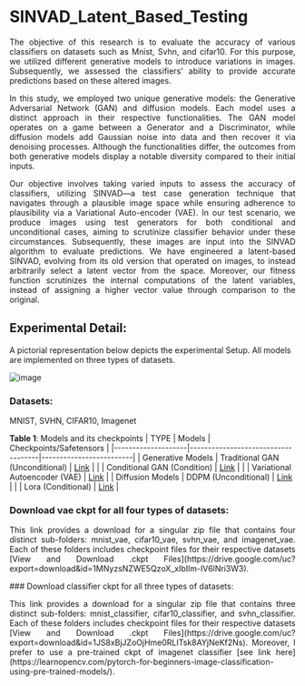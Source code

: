 # SINVAD_Latent_Based_Testing
  <p align="justify">The objective of this research is to evaluate the accuracy of various classifiers on datasets such as Mnist, Svhn, and cifar10. For this purpose, we utilized different generative models to introduce variations in images. Subsequently, we assessed the classifiers' ability to provide accurate predictions based on these altered images.</p>
  <p align="justify">In this study, we employed two unique generative models: the Generative Adversarial Network (GAN) and diffusion models. Each model uses a distinct approach in their respective functionalities. The GAN model operates on a game between a Generator and a Discriminator, while diffusion models add Gaussian noise into data and then recover it via denoising processes. Although the functionalities differ, the outcomes from both generative models display a notable diversity compared to their initial inputs.</p> 
  <p align="justify"> Our objective involves taking varied inputs to assess the accuracy of classifiers, utilizing SINVAD—a test case generation technique that navigates through a plausible image space while ensuring adherence to plausibility via a Variational Auto-encoder (VAE). In our test scenario, we produce images using test generators for both conditional and unconditional cases, aiming to scrutinize classifier behavior under these circumstances. Subsequently, these images are input into the SINVAD algorithm to evaluate predictions. We have engineered a latent-based SINVAD, evolving from its old version that operated on images, to instead arbitrarily select a latent vector from the space. Moreover, our fitness function scrutinizes the internal computations of the latent variables, instead of assigning a higher vector value through comparison to the original.</p>
   
## Experimental Detail:
  A pictorial representation below depicts the experimental Setup. All models are implemented on three types of datasets. 
  
  ![image](https://private-user-images.githubusercontent.com/129972846/274067116-e341c06d-c914-4038-ac93-d6002f4758ed.png?jwt=eyJhbGciOiJIUzI1NiIsInR5cCI6IkpXVCJ9.eyJpc3MiOiJnaXRodWIuY29tIiwiYXVkIjoicmF3LmdpdGh1YnVzZXJjb250ZW50LmNvbSIsImtleSI6ImtleTEiLCJleHAiOjE2OTY5NzQwMzAsIm5iZiI6MTY5Njk3MzczMCwicGF0aCI6Ii8xMjk5NzI4NDYvMjc0MDY3MTE2LWUzNDFjMDZkLWM5MTQtNDAzOC1hYzkzLWQ2MDAyZjQ3NThlZC5wbmc_WC1BbXotQWxnb3JpdGhtPUFXUzQtSE1BQy1TSEEyNTYmWC1BbXotQ3JlZGVudGlhbD1BS0lBSVdOSllBWDRDU1ZFSDUzQSUyRjIwMjMxMDEwJTJGdXMtZWFzdC0xJTJGczMlMkZhd3M0X3JlcXVlc3QmWC1BbXotRGF0ZT0yMDIzMTAxMFQyMTM1MzBaJlgtQW16LUV4cGlyZXM9MzAwJlgtQW16LVNpZ25hdHVyZT1hYTFmNzgzMzFjM2Y0MGQ4ZGNhYzllNGE2YzE1MGE2Njg1OGY2ZDE2ZDVkODc3YzljNjgzZjZjZjlkZjFhMDY4JlgtQW16LVNpZ25lZEhlYWRlcnM9aG9zdCZhY3Rvcl9pZD0wJmtleV9pZD0wJnJlcG9faWQ9MCJ9.4sXJwUjLid5wQTMCNjtX_Ojno5nI9f-ynJc785zu2cM)
  
### Datasets:
   MNIST, SVHN, CIFAR10, Imagenet
  
**Table 1**: Models and its checkpoints 
|    TYPE            |         Models                     | Checkpoints/Safetensors |
|--------------------|------------------------------------|-------------------------|
| Generative Models  | Traditional GAN  (Unconditional)   |    [Link](#)            |
|                    | Conditional GAN  (Condition)       |    [Link](#)            |
|                    | Variational Autoencoder (VAE)      |    [Link](#)            |
| Diffusion Models   | DDPM       (Unconditional)         |    [Link](#)            |
|                    | Lora       (Conditional)           |    [Link](#)            |

### Download vae ckpt for all four types of datasets:
<p align="justify">This link provides a download for a singular zip file that contains four distinct sub-folders: mnist_vae, cifar10_vae, svhn_vae, and imagenet_vae. Each of these folders includes checkpoint files for their respective datasets [View and Download .ckpt Files](https://drive.google.com/uc?export=download&id=1MNyzsNZWE5QzoX_xIbIlm-IV6lNri3W3).</p>
### Download classifier ckpt for all three types of datasets:
<p align="justify">This link provides a download for a singular zip file that contains three distinct sub-folders: mnist_classifier, cifar10_classifier, and svhn_classifier. Each of these folders includes checkpoint files for their respective datasets [View and Download .ckpt Files](https://drive.google.com/uc?export=download&id=1JS8xBjJZoOjHme0RLITsk8AYjNeKf2Ns). Moreover, I prefer to use a pre-trained ckpt of imagenet classifier [see link here](https://learnopencv.com/pytorch-for-beginners-image-classification-using-pre-trained-models/).</p>


